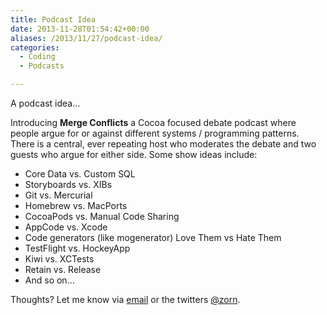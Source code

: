 ```yaml
---
title: Podcast Idea
date: 2013-11-28T01:54:42+00:00
aliases: /2013/11/27/podcast-idea/
categories:
  - Coding
  - Podcasts

---
```

A podcast idea&#8230;

Introducing **Merge Conflicts** a Cocoa focused debate podcast where people argue for or against different systems / programming patterns. There is a central, ever repeating host who moderates the debate and two guests who argue for either side. Some show ideas include:

  * Core Data vs. Custom SQL
  * Storyboards vs. XIBs
  * Git vs. Mercurial
  * Homebrew vs. MacPorts
  * CocoaPods vs. Manual Code Sharing
  * AppCode vs. Xcode
  * Code generators (like mogenerator) Love Them vs Hate Them
  * TestFlight vs. HockeyApp
  * Kiwi vs. XCTests
  * Retain vs. Release
  * And so on&#8230;

Thoughts? Let me know via [email][1] or the twitters [@zorn][2].

 [1]: mailto:mike@clickablebliss.com
 [2]: https://twitter.com/zorn